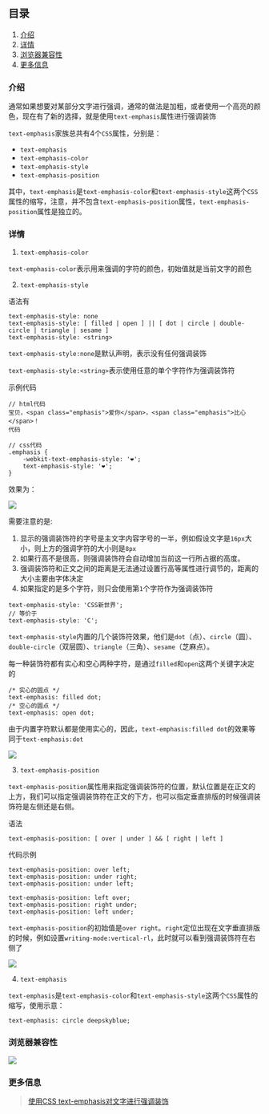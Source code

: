 ## 目录
1. [介绍](#介绍)
2. [详情](#详情)
3. [浏览器兼容性](#浏览器兼容性)
4. [更多信息](#更多信息)

### 介绍
通常如果想要对某部分文字进行强调，通常的做法是加粗，或者使用一个高亮的颜色，现在有了新的选择，就是使用`text-emphasis`属性进行强调装饰

`text-emphasis`家族总共有4个`CSS`属性，分别是：

* `text-emphasis`
* `text-emphasis-color`
* `text-emphasis-style`
* `text-emphasis-position`

其中，`text-emphasis`是`text-emphasis-color`和`text-emphasis-style`这两个`CSS`属性的缩写，注意，并不包含`text-emphasis-position`属性，`text-emphasis-position`属性是独立的。

### 详情
1. `text-emphasis-color`

`text-emphasis-color`表示用来强调的字符的颜色，初始值就是当前文字的颜色

2. `text-emphasis-style`

语法有
```
text-emphasis-style: none
text-emphasis-style: [ filled | open ] || [ dot | circle | double-circle | triangle | sesame ]
text-emphasis-style: <string>
```
`text-emphasis-style:none`是默认声明，表示没有任何强调装饰

`text-emphasis-style:<string>`表示使用任意的单个字符作为强调装饰符

示例代码
```
// html代码
宝贝，<span class="emphasis">爱你</span>，<span class="emphasis">比心</span>！
代码

// css代码
.emphasis {
    -webkit-text-emphasis-style: '❤';
    text-emphasis-style: '❤';
}
```

效果为：

![](https://p9-juejin.byteimg.com/tos-cn-i-k3u1fbpfcp/9f36b48d69fc467588b4a5860712e87b~tplv-k3u1fbpfcp-zoom-1.image)

需要注意的是:

1. 显示的强调装饰符的字号是主文字内容字号的一半，例如假设文字是`16px`大小，则上方的强调字符的大小则是`8px`
2. 如果行高不是很高，则强调装饰符会自动增加当前这一行所占据的高度。
3. 强调装饰符和正文之间的距离是无法通过设置行高等属性进行调节的，距离的大小主要由字体决定
4. 如果指定的是多个字符，则只会使用第`1`个字符作为强调装饰符
```
text-emphasis-style: 'CSS新世界';
// 等价于
text-emphasis-style: 'C';
```
`text-emphasis-style`内置的几个装饰符效果，他们是`dot`（点）、`circle`（圆）、`double-circle`（双层圆）、`triangle`（三角）、`sesame`（芝麻点）。

每一种装饰符都有实心和空心两种字符，是通过`filled`和`open`这两个关键字决定的
```
/* 实心的圆点 */
text-emphasis: filled dot;
/* 空心的圆点 */
text-emphasis: open dot;
```
由于内置字符默认都是使用实心的，因此，`text-emphasis:filled dot`的效果等同于`text-emphasis:dot`

![](https://p6-juejin.byteimg.com/tos-cn-i-k3u1fbpfcp/8ca987938b2d4eaab9af7833380bd593~tplv-k3u1fbpfcp-zoom-1.image)

3. `text-emphasis-position`

`text-emphasis-position`属性用来指定强调装饰符的位置，默认位置是在正文的上方，我们可以指定强调装饰符在正文的下方，也可以指定垂直排版的时候强调装饰符是左侧还是右侧。

语法
```
text-emphasis-position: [ over | under ] && [ right | left ]
```
代码示例
```
text-emphasis-position: over left;
text-emphasis-position: under right;
text-emphasis-position: under left;

text-emphasis-position: left over;
text-emphasis-position: right under;
text-emphasis-position: left under;
```
`text-emphasis-position`的初始值是`over right`。`right`定位出现在文字垂直排版的时候，例如设置`writing-mode:vertical-rl`，此时就可以看到强调装饰符在右侧了

![](https://p1-juejin.byteimg.com/tos-cn-i-k3u1fbpfcp/18996c4702fb47388efed170907e102a~tplv-k3u1fbpfcp-zoom-1.image)

4. `text-emphasis`

`text-emphasis`是`text-emphasis-color`和`text-emphasis-style`这两个`CSS`属性的缩写，使用示意：
```
text-emphasis: circle deepskyblue;
```

### 浏览器兼容性

![](https://p1-juejin.byteimg.com/tos-cn-i-k3u1fbpfcp/35efb90217754653bc616132119fbd1a~tplv-k3u1fbpfcp-zoom-1.image)

### 更多信息

> [使用CSS text-emphasis对文字进行强调装饰
](https://www.zhangxinxu.com/wordpress/2020/06/css-text-emphasis/)